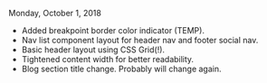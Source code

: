 Monday, October 1, 2018

- Added breakpoint border color indicator (TEMP).
- Nav list component layout for header nav and footer social nav.
- Basic header layout using CSS Grid(!).
- Tightened content width for better readability.
- Blog section title change. Probably will change again.
